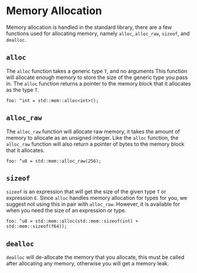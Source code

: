# Memory Allocation
Memory allocation is handled in the standard library, there are a few functions
used for allocating memory, namely `alloc`, `alloc_raw`, `sizeof`, and `dealloc`.

## `alloc`
The `alloc` function takes a generic type `T`, and no arguments This function
will allocate enough memory to store the size of the generic type you pass in.
The `alloc` function returns a pointer to the memory block that it allocates as the type `T`.

```
foo: ^int = std::mem::alloc<int>();
```

## `alloc_raw`
The `alloc_raw` function will allocate raw memory, it takes the amount of memory to
allocate as an unsigned integer. Like the `alloc` function, the `alloc_raw` function
will also return a pointer of bytes to the memory block that it allocates.

```
foo: ^u8 = std::mem::alloc_raw(256);
```

## `sizeof`
`sizeof` is an expression that will get the size of the given type `T` or expression
`E`. Since `alloc` handles memory allocation for types for you, we suggest not using
this in pair with `alloc_raw`. However, it is available for when you need the size
of an expression or type.

```
foo: ^u8 = std::mem::alloc(std::mem::sizeof(int) + std::mem::sizeof(f64));
```

## `dealloc`
`dealloc` will de-allocate the memory that you allocate, this must be called after
allocating any memory, otherwise you will get a memory leak.